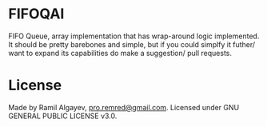 # FIFOQAI
  FIFO Queue, array implementation that has wrap-around logic implemented. It should be pretty barebones and simple, but if you could simplfy it futher/ want to expand its capabilities do make a suggestion/ pull requests.
# License
Made by Ramil Algayev, pro.remred@gmail.com.
Licensed under GNU GENERAL PUBLIC LICENSE v3.0.
